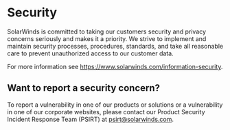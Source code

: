 # Security
SolarWinds is committed to taking our customers security and privacy concerns seriously and makes it a priority.
We strive to implement and maintain security processes, procedures, standards, and take all reasonable care to 
prevent unauthorized access to our customer data.

For more information see https://www.solarwinds.com/information-security.

## Want to report a security concern?
To report a vulnerability in one of our products or solutions or a vulnerability in one of our corporate websites, please contact our Product Security Incident Response Team (PSIRT) at psirt@solarwinds.com.
